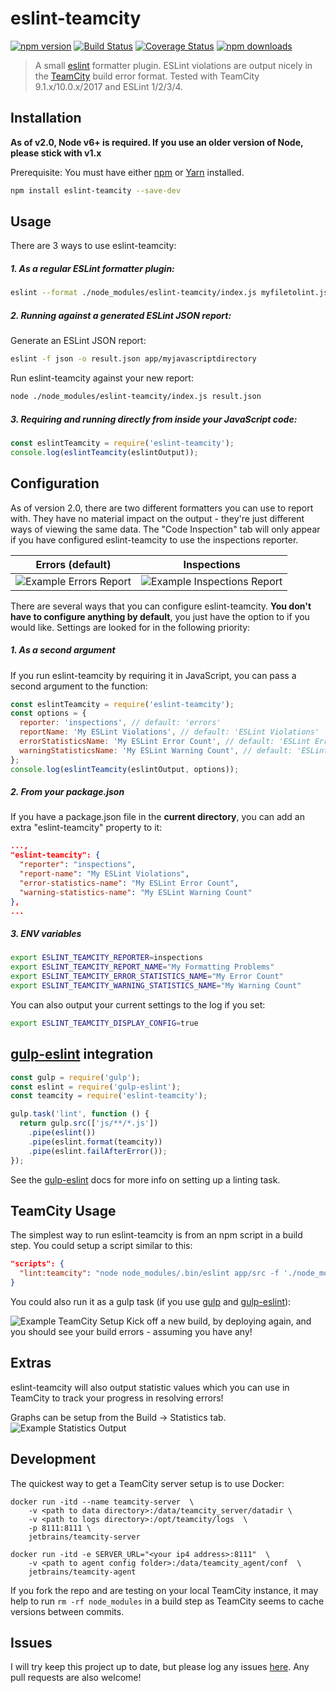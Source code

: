 # eslint-teamcity
[![npm version](https://badge.fury.io/js/eslint-teamcity.svg)](https://www.npmjs.com/package/eslint-teamcity)
[![Build Status](https://travis-ci.org/andreogle/eslint-teamcity.svg?branch=master)](https://travis-ci.org/andreogle/eslint-teamcity)
[![Coverage Status](https://coveralls.io/repos/github/andreogle/eslint-teamcity/badge.svg?branch=master)](https://coveralls.io/github/andreogle/eslint-teamcity?branch=master)
[![npm downloads](https://img.shields.io/npm/dm/eslint-teamcity.svg)](https://www.npmjs.com/package/eslint-teamcity)

> A small [eslint](https://github.com/eslint/eslint) formatter plugin.
ESLint violations are output nicely in the
[TeamCity](https://www.jetbrains.com/teamcity/) build error format. Tested with
TeamCity 9.1.x/10.0.x/2017 and ESLint 1/2/3/4.

## Installation

**As of v2.0, Node v6+ is required. If you use an older version of Node, please stick with v1.x**

Prerequisite: You must have either [npm](https://docs.npmjs.com/cli/install) or [Yarn](https://yarnpkg.com/en/docs/install) installed.

```sh
npm install eslint-teamcity --save-dev
```

## Usage
There are 3 ways to use eslint-teamcity:
##### 1. As a regular ESLint formatter plugin:
```sh
eslint --format ./node_modules/eslint-teamcity/index.js myfiletolint.js
```
##### 2. Running against a generated ESLint JSON report:
Generate an ESLint JSON report:
```sh
eslint -f json -o result.json app/myjavascriptdirectory
```
Run eslint-teamcity against your new report:
```sh
node ./node_modules/eslint-teamcity/index.js result.json
```
##### 3. Requiring and running directly from inside your JavaScript code:
```javascript
const eslintTeamcity = require('eslint-teamcity');
console.log(eslintTeamcity(eslintOutput));
```

## Configuration
As of version 2.0, there are two different formatters you can use to report with. They have no material
impact on the output - they're just different ways of viewing the same data. The "Code Inspection" tab will only
appear if you have configured eslint-teamcity to use the inspections reporter.

Errors (default)             |  Inspections
:-------------------------:|:-------------------------:
![Example Errors Report](https://i.imgur.com/3AzQeMy.png)  |  ![Example Inspections Report](https://i.imgur.com/JXzBuaV.png)

There are several ways that you can configure eslint-teamcity. **You don't have to configure anything by default**, you just have the option to if you would like.
Settings are looked for in the following priority:

##### 1. As a second argument
If you run eslint-teamcity by requiring it in JavaScript, you can pass a second argument to the function:
```javascript
const eslintTeamcity = require('eslint-teamcity');
const options = {
  reporter: 'inspections', // default: 'errors'
  reportName: 'My ESLint Violations', // default: 'ESLint Violations'
  errorStatisticsName: 'My ESLint Error Count', // default: 'ESLint Error Count' 
  warningStatisticsName: 'My ESLint Warning Count', // default: 'ESLint Warning Count'
};
console.log(eslintTeamcity(eslintOutput, options));
```

##### 2. From your package.json
If you have a package.json file in the **current directory**, you can add an extra "eslint-teamcity" property to it:
```json
...,
"eslint-teamcity": {
  "reporter": "inspections",
  "report-name": "My ESLint Violations",
  "error-statistics-name": "My ESLint Error Count",
  "warning-statistics-name": "My ESLint Warning Count"
},
...
```

##### 3. ENV variables
```bash
export ESLINT_TEAMCITY_REPORTER=inspections
export ESLINT_TEAMCITY_REPORT_NAME="My Formatting Problems"
export ESLINT_TEAMCITY_ERROR_STATISTICS_NAME="My Error Count"
export ESLINT_TEAMCITY_WARNING_STATISTICS_NAME="My Warning Count"
```

You can also output your current settings to the log if you set:
```bash
export ESLINT_TEAMCITY_DISPLAY_CONFIG=true
```


## [gulp-eslint](https://github.com/adametry/gulp-eslint) integration
```javascript
const gulp = require('gulp');
const eslint = require('gulp-eslint');
const teamcity = require('eslint-teamcity');

gulp.task('lint', function () {
  return gulp.src(['js/**/*.js'])
    .pipe(eslint())
    .pipe(eslint.format(teamcity))
    .pipe(eslint.failAfterError());
});
```
See the [gulp-eslint](https://github.com/adametry/gulp-eslint#usage) docs for
more info on setting up a linting task.


## TeamCity Usage
The simplest way to run eslint-teamcity is from an npm script in a build step. You could setup a script similar to this:
```json
"scripts": {
  "lint:teamcity": "node node_modules/.bin/eslint app/src -f './node_modules/eslint-teamcity/index.js'"
}
```

You could also run it as a gulp task (if you use [gulp](https://github.com/gulpjs/gulp) and [gulp-eslint](https://github.com/adametry/gulp-eslint)):

![Example TeamCity Setup](https://i.imgur.com/R3ypYXu.png)
Kick off a new build, by deploying again, and you should see your build errors - assuming you have any!


## Extras
eslint-teamcity will also output statistic values which you can use in TeamCity to track your progress in resolving errors!

Graphs can be setup from the Build -> Statistics tab.
![Example Statistics Output](http://i.imgur.com/oHbiuZE.png)


## Development
The quickest way to get a TeamCity server setup is to use Docker:
```shell
docker run -itd --name teamcity-server  \
    -v <path to data directory>:/data/teamcity_server/datadir \
    -v <path to logs directory>:/opt/teamcity/logs  \
    -p 8111:8111 \
    jetbrains/teamcity-server

docker run -itd -e SERVER_URL="<your ip4 address>:8111"  \ 
    -v <path to agent config folder>:/data/teamcity_agent/conf  \      
    jetbrains/teamcity-agent
```

If you fork the repo and are testing on your local TeamCity instance, it may help to run `rm -rf node_modules` in a
build step as TeamCity seems to cache versions between commits.


## Issues
I will try keep this project up to date, but please log any issues
[here](https://github.com/andreogle/eslint-teamcity/issues).
Any pull requests are also welcome!
